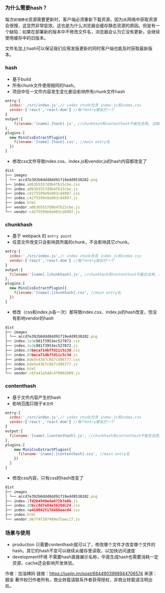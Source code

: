 ### 为什么需要hash？

每次`前端静态`资源需要更新时，客户端必须重新下载资源。因为从网络中获取资源会很慢，这显然非常低效。这也是为什么浏览器会缓存静态资源的原因。但是有一个缺陷：如果在部署新的版本中不修改文件名，浏览器会认为它没有更新，会继续使用缓存中的旧版本。

文件名加上hash可以保证我们应用发版更新的同时客户端也能及时获取最新版本。

### hash

- 基于build
- 所有chunk文件使用相同的hash。
- 项目中任一文件内容发生变化都会影响所有chunk文件hash

```javascript
entry:{
  index:'./src/index.js',// index chunk包含 index.js和index.css
  vendor:['react','react-dom'] //每个entry都会打一个
}
output:{
	filename:'[name].[hash].js', //chunkhash和contenthash不能在这用, 这能用hash
},
plugins:[
  new MiniCssExtractPlugin({
    filename:'[name].[hash].css', //main entry名
  })
]

```

- 修改css文件导致index.css、index.js和vendor.js的hash内容都改变了

```javascript
dist
├── images
│ └── accd7e392b0ddd8dd91f19edd9530282.png
├── index.a0b3b5557d9b4fb15cbe.css
├── index.a0b3b5557d9b4fb15cbe.js
├── index.c4275599e9a903cd4997.css
├── index.c4275599e9a903cd4997.js
├── index.html
├── vendor.a0b3b5557d9b4fb15cbe.js
└── vendor.c4275599e9a903cd4997.js
```

### chunkhash

- 基于 webpack 的 `entry point`
- 任意文件改变只会影响其所属的chunk，不会影响其它chunk。

```javascript
entry:{
  index:'./src/index.js',// index chunk包含 index.js和index.css
  vendor:['react','react-dom'] //每个entry都会打一个
}
output:{
  filename:'[name].[chunkhash].js', //chunkhash和contenthash不能在这用, 这能用hash
},
plugins:[
  new MiniCssExtractPlugin({
    filename:'[name].[chunkhash].css', //main entry名
  })
]

```

- 修改（css和index.js各一次）都导致index.css、index.js的hash改变，但没有影响vendor的hash

```javascript
dist
├── images
│ └── accd7e392b0ddd8dd91f19edd9530282.png
├── index.1e3c981f3953ec527872.css
├── index.1e3c981f3953ec527872.js
├── index.85beca714bffd11c5c3d.css
├── index.85beca714bffd11c5c3d.js
├── index.bde5e43b7c6b7cd96777.css
├── index.bde5e43b7c6b7cd96777.js
├── index.html
└── vendor.c6fa41a5d8c4f0002b09.js
```

### contenthash

- 基于文件内容产生的hash
- 影响范围只限于`本文件`

```javascript
entry:{
  index:'./src/index.js',// index chunk包含 index.js和index.css
  vendor:['react','react-dom'] //每个entry都会打一个
}
output:{
  filename:'[name].[contenthash].js', //chunkhash和contenthash不能在这用, 这能用hash
},
plugins:[
    new MiniCssExtractPlugin({
      filename:'[name].[contenthash].css', //main entry名
    })
  ]
]
```

- 修改css内容，只有css的hash改变了

```javascript
dist
├── images
│ └── accd7e392b0ddd8dd91f19edd9530282.png
├── index.1fd2b4940eda072b7e6b.js
├── index.30bcc0d7e84e3620dc24.css
├── index.4a410042517d488eecd4.css
├── index.html
└── vendor.d67f4f207409e75aec17.js
```

### 场景与使用

- production 只需要contenthash就可以了，修改哪个文件才改变哪个文件的hash。其它的hash不变可以继续从缓存里读取，以加快访问速度
- development环境 不需要hash直接展示名称，毕竟生成hash也需要消耗一定资源，cache还会影响开发体验。


作者：加油辣妈
链接：https://juejin.im/post/6844903998944706574
来源：掘金
著作权归作者所有。商业转载请联系作者获得授权，非商业转载请注明出处。